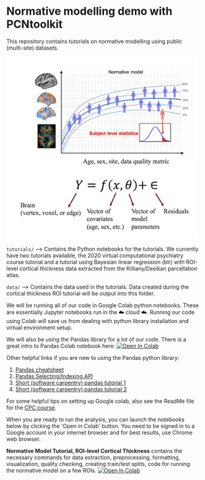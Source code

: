 # Normative modelling demo with PCNtoolkit
This repository contains tutorials on normative modelling using public (multi-site) datasets. 

<div>
<img src="data/NormModelSetup.png" width="500"/>
</div>


`tutorials/` --> Contains the Python notebooks for the tutorials. We currently have two tutorials available, the 2020 virtual computational psychiatry course tutorial and a tutorial using Bayesian linear regression (blr) with ROI-level cortical thickness data extracted from the Killiany/Desikan parcellation atlas.

`data/` --> Contains the data used in the tutorials. Data created during the cortical thickness ROI tutorial will be output into this folder. 

We will be running all of our code in Google Colab python notebooks. These are essentially Jupyter notebooks run in the :cloud: *cloud* :cloud:. 
Running our code using Colab will save us from dealing with python library installation and virtual environment setup. 

We will also be using the Pandas library for a lot of our code. There is a great intro to Pandas Colab notebook here: [![Open In Colab](https://colab.research.google.com/assets/colab-badge.svg)](https://colab.research.google.com/notebooks/mlcc/intro_to_pandas.ipynb)

Other helpful links if you are new to using the Pandas python library:
1. [Pandas cheatsheet](https://pandas.pydata.org/Pandas_Cheat_Sheet.pdf)
2. [Pandas Selecting/Indexing API](https://pandas.pydata.org/pandas-docs/stable/user_guide/indexing.html)
3. [Short (software carpentry) pandas tutorial 1](https://swcarpentry.github.io/python-novice-gapminder/07-reading-tabular/index.html)
4. [Short (software carpentry) pandas tutorial 2](https://swcarpentry.github.io/python-novice-gapminder/08-data-frames/index.html)

For some helpful tips on setting up Google colab, also see the ReadMe file for the [CPC course](https://github.com/predictive-clinical-neuroscience/PCNtoolkit-demo/tree/main/tutorials/Comp_Psych_Course).

When you are ready to run the analysis, you can launch the notebooks below by clicking the 'Open in Colab' button. You need to be signed in to a Google account in your internet browser and for best results, use Chrome web browser. 


**Normative Model Tutorial, ROI-level Cortical Thickness** contains the necessary commands for data extraction, preprocessing, formatting, visualization, quality checking, creating train/test splits, code for running the normative model on a few ROIs. [![Open In Colab](https://colab.research.google.com/assets/colab-badge.svg)](https://colab.research.google.com/github/predictive-clinical-neuroscience/PCNtoolkit-demo/blob/main/tutorials/ROI_blr_cortthick/NormativeModelTutorial.ipynb)

